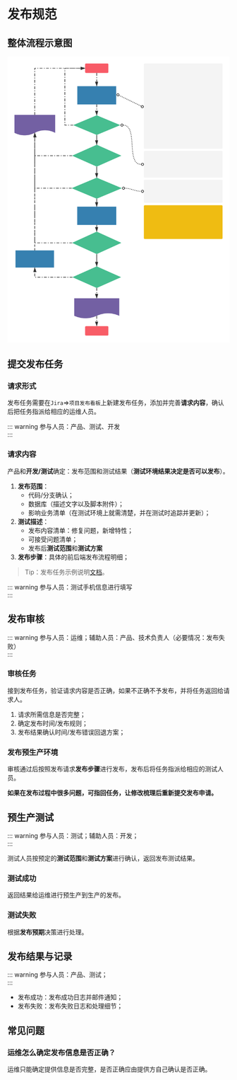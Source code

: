 # 发布规范


## 整体流程示意图

![release-flow](../../assets/release-flow.svg)

## 提交发布任务

### 请求形式

发布任务需要在`Jira`=>`项目发布看板`上新建发布任务，添加并完善**请求内容**，确认后把任务指派给相应的运维人员。

::: warning 参与人员：产品、测试、开发
<br/>
:::

### 请求内容

产品和**开发/测试**确定：发布范围和测试结果（**测试环境结果决定是否可以发布**）。

1. **发布范围**：
   - 代码/分支确认；
   - 数据库（描述文字以及脚本附件）；
   - 影响业务清单（在测试环境上就需清楚，并在测试时追踪并更新）；
2. **测试描述**：
   - 发布内容清单：修复问题，新增特性；
   - 可接受问题清单；
   - 发布后**测试范围**和**测试方案**
3. **发布步骤**：具体的前后端发布流程明细；

> Tip：发布任务示例说明[文档](release-pr.md)。

::: warning 参与人员：测试手机信息进行填写
<br/>
:::

## 发布审核

::: warning 参与人员：运维；辅助人员：产品、技术负责人（必要情况：发布失败）
<br/>
:::

### 审核任务

接到发布任务，验证请求内容是否正确，如果不正确不予发布，并将任务返回给请求人。

1. 请求所需信息是否完整；
2. 确定发布时间/发布规则；
3. 发布结果确认时间/发布错误回退方案；

### 发布预生产环境

审核通过后按照发布请求**发布步骤**进行发布，发布后将任务指派给相应的测试人员。

**如果在发布过程中很多问题，可指回任务，让修改梳理后重新提交发布申请。**

## 预生产测试

::: warning 参与人员：测试；辅助人员：开发；
<br/>
:::

测试人员按预定的**测试范围**和**测试方案**进行确认，返回发布测试结果。

### 测试成功

返回结果给运维进行预生产到生产的发布。

### 测试失败

根据**发布预期**决策进行处理。

## 发布结果与记录

::: warning 参与人员：产品、测试；
<br/>
:::

- 发布成功：发布成功日志并邮件通知；
- 发布失败：发布失败日志和处理细节；

## 常见问题

### 运维怎么确定发布信息是否正确？

运维只能确定提供信息是否完整，是否正确应由提供方自己确认是否正确。
